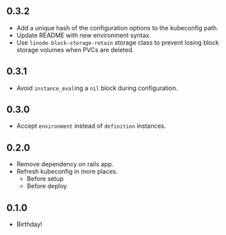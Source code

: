 ## 0.3.2
* Add a unique hash of the configuration options to the kubeconfig path.
* Update README with new environment syntax.
* Use `linode-block-storage-retain` storage class to prevent losing block storage volumes when PVCs are deleted.

## 0.3.1
* Avoid `instance_eval`ing a `nil` block during configuration.

## 0.3.0
* Accept `environment` instead of `definition` instances.

## 0.2.0
* Remove dependency on rails app.
* Refresh kubeconfig in more places.
  - Before setup
  - Before deploy

## 0.1.0
* Birthday!
